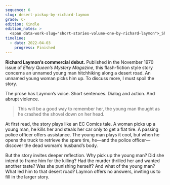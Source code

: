```yaml
---
sequence: 6
slug: desert-pickup-by-richard-laymon
grade: C-
edition: Kindle
edition_notes: >
  <span data-work-slug="short-stories-volume-one-by-richard-laymon">_Short Stories: Volume One: The Mystery and Men's Magazines_</span>, Laymusings, 2014
timeline:
  - date: 2022-04-03
    progress: Finished
---
```


**Richard Laymon’s commercial debut.** Published in the November 1970 issue of _Ellery Queen’s Mystery Magazine_, this flash-fiction style story concerns an unnamed young man hitchhiking along a desert road. An unnamed young woman picks him up. To discuss more, I must spoil the story.

<!-- end -->

The prose has Laymon’s voice. Short sentences. Dialog and action. And abrupt violence.

> This will be a good way to remember her, the young man thought as he crashed the shovel down on her head.

At first read, the story plays like an EC Comics tale. A woman picks up a young man, he kills her and steals her car only to get a flat tire. A passing police officer offers assistance. The young man plays it cool, but when he opens the truck to retrieve the spare tire, he—and the police officer—discover the dead woman’s husband’s body.

But the story invites deeper reflection. Why pick up the young man? Did she intend to frame him for the killing? Had the murder thrilled her and wanted another taste? Was she punishing herself? And what of the young man? What led him to that desert road? Laymon offers no answers, inviting us to fill in the larger story.
